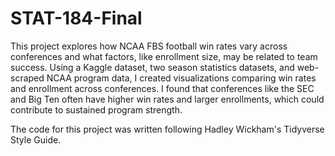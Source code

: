 # STAT-184-Final
This project explores how NCAA FBS football win rates vary across conferences and what factors, like enrollment size, may be related to team success. Using a Kaggle dataset, two season statistics datasets, and web-scraped NCAA program data, I created visualizations comparing win rates and enrollment across conferences. I found that conferences like the SEC and Big Ten often have higher win rates and larger enrollments, which could contribute to sustained program strength.

The code for this project was written following Hadley Wickham's Tidyverse Style Guide.
